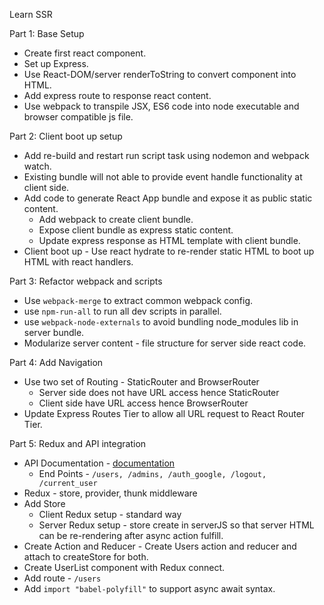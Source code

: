 Learn SSR

Part 1: Base Setup
- Create first react component.
- Set up Express.
- Use React-DOM/server renderToString to convert component into HTML.
- Add express route to response react content.
- Use webpack to transpile JSX, ES6 code into node executable and browser compatible js file.

Part 2: Client boot up setup
- Add re-build and restart run script task using nodemon and webpack watch.
- Existing bundle will not able to provide event handle functionality at client side.
- Add code to generate React App bundle and expose it as public static content.
    - Add webpack to create client bundle.
    - Expose client bundle as express static content.
    - Update express response as HTML template with client bundle.
- Client boot up - Use react hydrate to re-render static HTML to boot up HTML with react handlers.

Part 3: Refactor webpack and scripts
- Use `webpack-merge` to extract common webpack config.
- use `npm-run-all` to run all dev scripts in parallel.
- use `webpack-node-externals` to avoid bundling node_modules lib in server bundle. 
- Modularize server content - file structure for server side react code.

Part 4: Add Navigation
- Use two set of Routing - StaticRouter and BrowserRouter
    - Server side does not have URL access hence StaticRouter
    - Client side have URL access hence BrowserRouter
- Update Express Routes Tier to allow all URL request to React Router Tier.

Part 5: Redux and API integration
- API Documentation - [documentation](https://react-ssr-api.herokuapp.com/)
    - End Points - `/users, /admins, /auth_google, /logout, /current_user`
- Redux - store, provider, thunk middleware
- Add Store
    - Client Redux setup - standard way
    - Server Redux setup - store create in serverJS so that server HTML can be re-rendering
      after async action fulfill.
- Create Action and Reducer - Create Users action and reducer and attach to createStore for both.
- Create UserList component with Redux connect.
- Add route - `/users`
- Add `import "babel-polyfill"` to support async await syntax.
    
     
